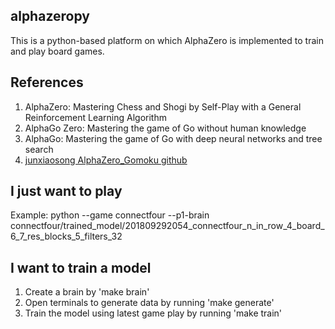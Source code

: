 ## alphazeropy
This is a python-based platform on which AlphaZero is implemented to train and play board games.

## References
1. AlphaZero: Mastering Chess and Shogi by Self-Play with a General Reinforcement Learning Algorithm
1. AlphaGo Zero: Mastering the game of Go without human knowledge
1. AlphaGo: Mastering the game of Go with deep neural networks and tree search
1. [junxiaosong AlphaZero_Gomoku github](https://github.com/junxiaosong/AlphaZero_Gomoku/)

## I just want to play
Example:
python --game connectfour --p1-brain connectfour/trained_model/201809292054_connectfour_n_in_row_4_board_6_7_res_blocks_5_filters_32

## I want to train a model
1. Create a brain by 'make brain'
1. Open terminals to generate data by running 'make generate'
1. Train the model using latest game play by running 'make train'
